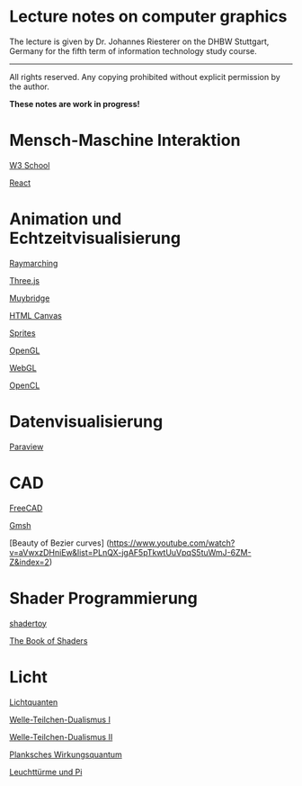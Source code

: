 
# Lecture notes on computer graphics

The lecture is given by Dr. Johannes Riesterer on the DHBW Stuttgart, Germany 
for the fifth term of information technology study course.

* * * * *

All rights reserved. Any copying prohibited without explicit permission by the 
author.

**These notes are work in progress!**

# Mensch-Maschine Interaktion
[W3 School](https://www.w3schools.com/)

[React](https://reactjs.org/)

# Animation und Echtzeitvisualisierung
[Raymarching](https://reindernijhoff.net/2017/07/raymarching-distance-fields/)

[Three.js](https://threejs.org/)

[Muybridge](https://de.wikipedia.org/wiki/Eadweard_Muybridge)

[HTML Canvas](https://www.w3schools.com/html/html5_canvas.asp)

[Sprites](https://de.wikipedia.org/wiki/Sprite_(Computergrafik))

[OpenGL](https://www.khronos.org/opengl/)

[WebGL](https://www.khronos.org/webgl/)

[OpenCL](https://www.khronos.org/opencl/)



# Datenvisualisierung
[Paraview](https://www.paraview.org/)


# CAD
[FreeCAD](https://www.freecadweb.org/)

[Gmsh](https://gmsh.info/)

[Beauty of Bezier curves] (https://www.youtube.com/watch?v=aVwxzDHniEw&list=PLnQX-jgAF5pTkwtUuVpqS5tuWmJ-6ZM-Z&index=2)

# Shader Programmierung
[shadertoy](https://www.shadertoy.com/)

[The Book of Shaders](https://thebookofshaders.com/)

# Licht
[Lichtquanten](https://www.youtube.com/watch?v=7fLFOgSVFJM)

[Welle-Teilchen-Dualismus I](https://www.youtube.com/watch?v=7BV0Fs4eM0I)

[Welle-Teilchen-Dualismus II](https://www.youtube.com/watch?v=BtgNrFU4kgg)

[Planksches Wirkungsquantum](https://youtu.be/kvrsbepx7Wo)

[Leuchttürme und Pi](https://www.youtube.com/watch?v=d-o3eB9sfls)

